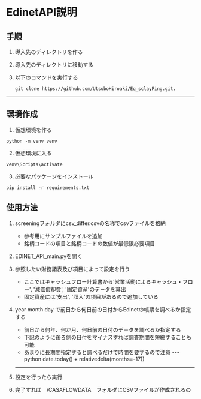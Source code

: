 # EdinetAPI説明

## 手順

1. 導入先のディレクトリを作る

2. 導入先のディレクトリに移動する

3. 以下のコマンドを実行する

   ```git clone https://github.com/UtsuboHiroaki/Eq_sclayPing.git.```

***

## 環境作成

1. 仮想環境を作る

``` shell
python -m venv venv
```

2. 仮想環境に入る

``` shell
venv\Scripts\activate
```

3. 必要なパッケージをインストール

```shell
pip install -r requirements.txt
```

## 使用方法

1. screeningフォルダにcsv_differ.csvの名称でcsvファイルを格納
   - 参考用にサンプルファイルを追加
   - 銘柄コードの項目と銘柄コ－ドの数値が最低限必要項目

2. EDINET_API_main.pyを開く

3. 参照したい財務諸表及び項目によって設定を行う
   - ここではキャッシュフロー計算書から'営業活動によるキャッシュ・フロー', '減価償却費', '固定資産'のデ－タを算出
   - 固定資産には'支出', '収入'の項目があるので追加している

4. year month day で前日から何日前の日付からEdinetの帳票を調べるか指定する
   - 前日から何年、何か月、何日前の日付のデ－タを調べるか指定する
   - 下記のように後ろ側の日付をマイナスすれば調査期間を短縮することも可能
   - あまりに長期間指定すると調べるだけで時間を要するので注意
   ---python
   date.today() + relativedelta(months=-17))
   ---

5. 設定を行ったら実行

6. 完了すれば　\CASAFLOWDATA　フォルダにCSVファイルが作成されるの







